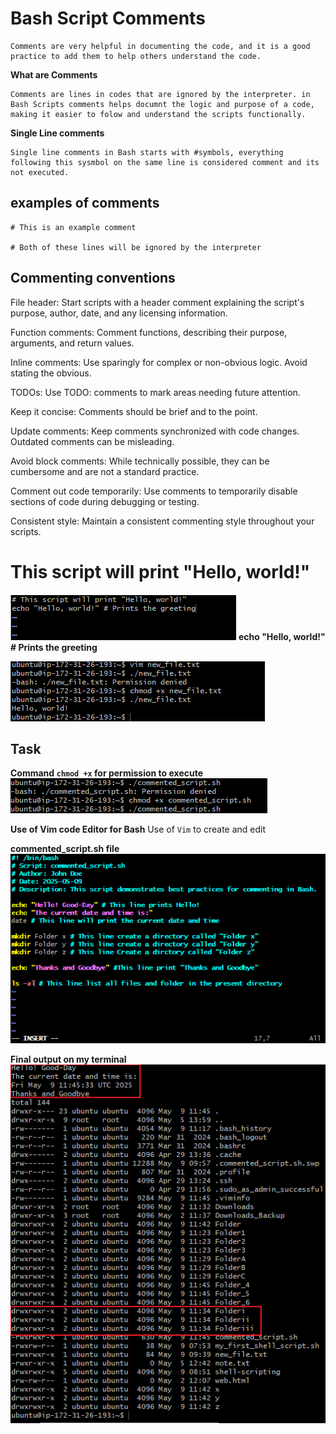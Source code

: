 # Bash Script Comments
    Comments are very helpful in documenting the code, and it is a good practice to add them to help others understand the code.

**What are Comments**
    
    Comments are lines in codes that are ignored by the interpreter. in Bash Scripts comments helps documnt the logic and purpose of a code, making it easier to folow and understand the scripts functionally.

**Single Line comments**

    Single line comments in Bash starts with #symbols, everything following this sysmbol on the same line is considered comment and its not executed.

## examples of comments
    # This is an example comment

    # Both of these lines will be ignored by the interpreter

## **Commenting conventions**
File header: Start scripts with a header comment explaining the script's purpose, author, date, and any licensing information.

Function comments: Comment functions, describing their purpose, arguments, and return values.

Inline comments: Use sparingly for complex or non-obvious logic. Avoid stating the obvious.

TODOs: Use TODO: comments to mark areas needing future attention.

Keep it concise: Comments should be brief and to the point.

Update comments: Keep comments synchronized with code changes. 
Outdated comments can be misleading.

Avoid block comments: While technically possible, they can be cumbersome and are not a standard practice.

Comment out code temporarily: Use comments to temporarily disable sections of code during debugging or testing.

Consistent style: Maintain a consistent commenting style throughout your scripts.

# This script will print "Hello, world!"

![](./1.%20Comment.png)
**echo "Hello, world!" # Prints the greeting**

![](./2.Print.png)

## Task
**Command `chmod +x` for permission to execute**
![](./4.%20Executable%20permission.png)

**Use of Vim code Editor for Bash**
Use of `Vim` to create and edit 

**commented_script.sh file** 
![](./6.vimfile3.png)

**Final output on my terminal**
![](./7.%20Demo.png)
